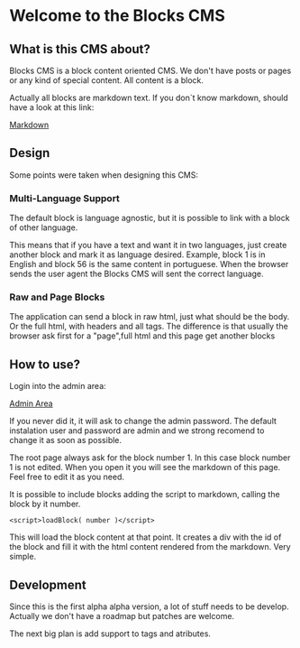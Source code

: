 Welcome to the Blocks CMS
=========================

What is this CMS about?
-----------------------

Blocks CMS is a block content oriented CMS.
We don't have posts or pages or any kind of special content. All content is a block.

Actually all blocks are markdown text. If you don`t know markdown, should have a look at this link:

<a href="http://daringfireball.net/projects/markdown/">Markdown</a>

Design
------

Some points were taken when designing this CMS:

### Multi-Language Support

The default block is language agnostic, but it is possible to link with a block of other language.

This means that if you have a text and want it in two languages, just create another block and
mark it as language desired. Example, block 1 is in English and block 56 is the same content in
portuguese. When the browser sends the user agent the Blocks CMS will sent the correct language.

### Raw and Page Blocks

The application can send a block in raw html, just what should be the body. Or the full html, with
headers and all tags. The difference is that usually the browser ask first for a "page",full html
and this page get another blocks

How to use?
-----------

Login into the admin area:

<a href="/admin">Admin Area</a>

If you never did it, it will ask to change the admin password. The default instalation user and
password are admin and we strong recomend to change it as soon as possible.

The root page always ask for the block number 1. In this case block number 1 is not edited.
When you open it you will see the markdown of this page. Feel free to edit it as you need.

It is possible to include blocks adding the script to markdown, calling the block by it number.

    <script>loadBlock( number )</script>

This will load the block content at that point. It creates a div with the id of the block and
fill it with the html content rendered from the markdown. Very simple.

Development
-----------

Since this is the first alpha alpha version, a lot of stuff needs to be develop. Actually we
don't have a roadmap but patches are welcome.

The next big plan is add support to tags and atributes.


